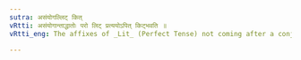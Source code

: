 ```yaml
---
sutra: असंयोगल्लिट् कित्
vRtti: असंयोगान्ताद्धातोः परो लिट् प्रत्ययोऽपित् किट्भवति ॥
vRtti_eng: The affixes of _Lit_ (Perfect Tense) not coming after a conjunct consonant, are as if they had an indicatory क् (_kit_).

---
```

